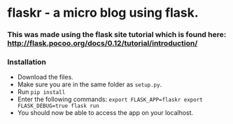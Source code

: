 # flaskr - a micro blog using flask.

### This was made using the flask site tutorial which is found here: http://flask.pocoo.org/docs/0.12/tutorial/introduction/

### Installation

* Download the files.
* Make sure you are in the same folder as `setup.py`.
* Run `pip install`
* Enter the following commands:
    `export FLASK_APP=flaskr
     export FLASK_DEBUG=true
     flask run`
* You should now be able to access the app on your localhost.
